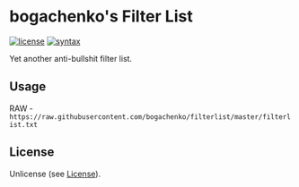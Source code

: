 # bogachenko's Filter List
[![license](https://img.shields.io/badge/license-MIT-%233fb912.svg)](https://raw.githubusercontent.com/bogachenko/filterlist/master/LICENSE.md)
[![syntax](https://img.shields.io/badge/syntax-uBlock%20Origin-%23c61300.svg)](https://github.com/gorhill/uBlock/wiki/Static-filter-syntax)

Yet another anti-bullshit filter list.

## Usage

RAW - `https://raw.githubusercontent.com/bogachenko/filterlist/master/filterlist.txt`

## License
Unlicense (see [License](https://raw.githubusercontent.com/bogachenko/filterlist/master/LICENSE.md)).